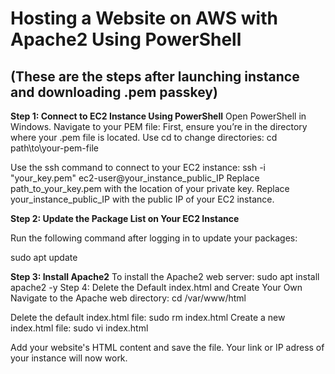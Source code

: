 # Hosting a Website on AWS with Apache2 Using PowerShell
 ## (These are the steps after launching instance and downloading .pem passkey)

**Step 1: Connect to EC2 Instance Using PowerShell**
     Open PowerShell in Windows.
     Navigate to your PEM file: First, ensure you’re in the directory where your .pem file is located. Use cd to change directories:
     cd path\to\your-pem-file

Use the ssh command to connect to your EC2 instance:
ssh -i "your_key.pem" ec2-user@your_instance_public_IP
Replace path_to_your_key.pem with the location of your private key. 
Replace your_instance_public_IP with the public IP of your EC2 instance.

**Step 2: Update the Package List on Your EC2 Instance**

Run the following command after logging in to update your packages:

sudo apt update

**Step 3: Install Apache2**
To install the Apache2 web server:
sudo apt install apache2 -y
Step 4: Delete the Default index.html and Create Your Own
Navigate to the Apache web directory:
cd /var/www/html

Delete the default index.html file:
sudo rm index.html
Create a new index.html file:
sudo vi index.html

Add your website's HTML content and save the file.
Your link or IP adress of your instance will now work.
